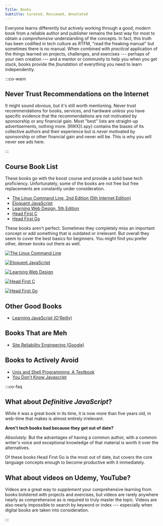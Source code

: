 ```yaml
---
Title: Books
Subtitle: Curated, Reviewed, Annotated
---
```


Everyone learns differently but actively working through a good, *modern* book from a reliable author and publisher remains the best way for most to obtain a *comprehensive* understanding of the concepts. In fact, this truth has been codified in tech culture as RTFM, "read the freaking manual" but sometimes there is no manual. When combined with *practical* application of the things learned on projects, challenges, and exercises --- perhaps of your own creation --- and a mentor or community to help you when you get stuck, books provide the *foundation* of everything you need to learn independently.

:::co-warn

## Never Trust Recommendations on the Internet

It might sound obvious, but it's still worth mentioning. Never trust recommendations for books, services, and hardware *unless* you have specific evidence that the recommendations are not motivated by sponsorship or any financial gain. Most "best" lists are straight-up advertisements, nothing more. [RWX]{.spy} contains the biases of its collective authors and their experience but is *never* motivated by sponsorship or other financial gain and never will be. This is why you will never see ads here. 

:::

## Course Book List

These books go with the boost course and provide a solid base tech proficiency. Unfortunately, some of the books are not free but free replacements are constantly under consideration.

* [The Linux Command Line, 2nd Edition (5th Internet Edition)](./tlcl/)
* [Eloquent JavaScript](./eloqjs/)
* [Learning Web Design, 5th Edition](./lwd/)
* [Head First C](./hfc/)
* [Head First Go](./hfgo/)

These books aren't perfect. Sometimes they completely miss an important concept or add something that is outdated or irrelevant. But overall they seem to cover the best basics for beginners. You might find you prefer other, denser books out there as well.

[![The Linux Command Line](./tlcl/front.jpg)](./tlcl/)

[![Eloquent JavaScript](./eloqjs/front.jpg)](./eloqjs/)

[![Learning Web Design](./lwd/front.jpg)](./lwd/)

[![Head First C](./hfc/front.jpg)](./hfc/)

[![Head First Go](./hfgo/front.jpg)](./hfgo/)

## Other Good Books

* [Learning JavaScript (O'Reilly)](./ljs/)

## Books That are Meh

* [Site Reliability Engineering (Google)](./sregoogle/)

## Books to Actively Avoid

* [Unix and Shell Programming: A Textbook](./unixshprogtb/)
* [You Don't Know Javascript](./ydkjs/)

:::co-faq

## What about *Definitive JavaScript*?

While it was a great book in its time, it is now more than five years old, in web-time that makes is almost entirely irrelevant.

**Aren't tech books bad because they get out of date?**

*Absolutely.* But the advantages of having a common author, with a common writer's voice and exceptional knowledge of that material is worth it over the alternatives.

Of these books Head First Go is the most out of date, but covers the core language concepts enough to become productive with it immediately.

## What about videos on Udemy, YouTube?

Videos are a great way to *supplement* your comprehensive learning from books bolstered with projects and exercises, but videos are rarely anywhere nearly as comprehensive as is required to truly master the topic. Videos are also nearly impossible to search by keyword or index --- especially when digital books are taken into consideration.

:::
